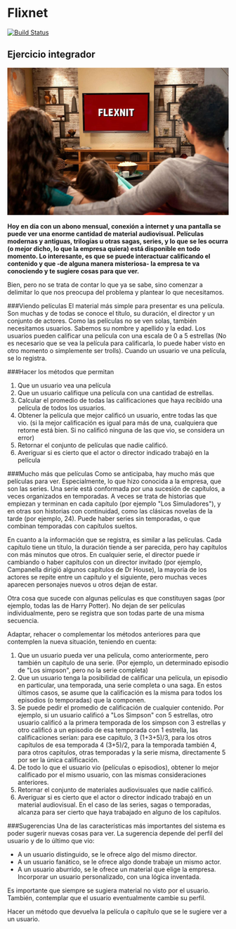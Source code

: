 # Flixnet
 
[![Build Status](https://travis-ci.org/wollok/ejercicioIntegradorFlixnet.svg?branch=master)](https://travis-ci.org/wollok/ejercicioIntegradorFlixnet)


## Ejercicio integrador 

![](flexnit.jpg)

**Hoy en día con un abono mensual, conexión a internet y una pantalla se puede ver una enorme cantidad de material audiovisual. Películas modernas y antiguas, trilogías u otras sagas, series, y lo que se les ocurra (o mejor dicho, lo que la empresa quiera) está disponible en todo momento. Lo interesante, es que se puede interactuar calificando el contenido y que -de alguna manera misteriosa- la empresa te va conociendo y te sugiere cosas para que ver.**
  
Bien, pero no se trata de contar lo que ya se sabe, sino comenzar a delimitar lo que nos preocupa del problema y plantear lo que necesitamos.


###Viendo películas
El material más simple para presentar es una película. Son muchas y de todas se conoce el título, su duración, el director y un conjunto de actores. 
Como las películas no se ven solas, también necesitamos usuarios. Sabemos su nombre y apellido y la edad. Los usuarios pueden calificar una película con una escala de 0 a 5 estrellas (No es necesario que se vea la película para calificarla, lo puede haber visto en otro momento o simplemente ser trolls). Cuando un usuario ve una película, se lo registra.


###Hacer los métodos que permitan
1. Que un usuario vea una película
2. Que un usuario califique una película con una cantidad de estrellas.
3. Calcular el promedio de todas las calificaciones que haya recibido una película de todos los usuarios.
4. Obtener la película que mejor calificó un usuario, entre todas las que vio. (si la mejor calificación es igual para más de una, cualquiera que retorne está bien. Si no calificó ninguna de las que vio, se considera un error)
5. Retornar el conjunto de películas que nadie calificó.
6. Averiguar si es cierto que el actor o director indicado trabajó en la película

###Mucho más que películas
Como se anticipaba, hay mucho más que películas para ver. Especialmente, lo que hizo conocida a la empresa, que son las series. 
Una serie está conformada por una sucesión de capítulos, a veces organizados en temporadas. A veces se trata de historias que empiezan y terminan en cada capítulo (por ejemplo "Los Simuladores"), y en otras son historias con continuidad, como las clásicas novelas de la tarde (por ejemplo, 24). Puede haber series sin temporadas, o que combinan temporadas con capítulos sueltos.

En cuanto a la información que se registra, es similar a las películas. Cada capítulo tiene un título, la duración tiende a ser parecida, pero hay capítulos con más minutos que otros. En cualquier serie, el director puede ir cambiando o haber capítulos con un director invitado (por ejemplo, Campanella dirigió algunos capítulos de Dr House), la mayoría de los actores se repite entre un capítulo y el siguiente, pero muchas veces aparecen personajes nuevos u otros dejan de estar. 

Otra cosa que sucede con algunas películas es que constituyen sagas (por ejemplo, todas las de Harry Potter). No dejan de ser películas individualmente, pero se registra que son todas parte de una misma secuencia.

Adaptar, rehacer o complementar los métodos anteriores para que contemplen la nueva situación, teniendo en cuenta:

1. Que un usuario pueda ver una película, como anteriormente, pero también un capítulo de una serie. (Por ejemplo, un determinado episodio de "Los simpson", pero no la serie completa) 
2. Que un usuario tenga la posibilidad de calificar una película, un episodio en particular, una temporada, una serie completa o una saga. En estos últimos casos, se asume que la calificación es la misma para todos los episodios (o temporadas) que la componen. 
3. Se puede pedir el promedio de calificación de cualquier contenido. Por ejemplo, si un usuario calificó a "Los Simpson" con 5 estrellas,  otro usuario calificó a la primera temporada de los simpson con 3 estrellas y otro calificó a un episodio de esa temporada con 1 estrella, las calificaciones serían: para ese capitulo, 3 (1+3+5)/3, para los otros capítulos de esa temporada 4 (3+5)/2, para la temporada también 4, para otros capitulos, otras temporadas y la serie misma, directamente 5 por ser la única calificación. 
4. De todo lo que el usuario vio (películas o episodios), obtener lo mejor calificado por el mismo usuario, con las mismas consideraciones anteriores. 
5. Retornar el conjunto de materiales audiovisuales que nadie calificó.
6. Averiguar si es cierto que el actor o director indicado trabajó en un material audiovisual. En el caso de las series, sagas o temporadas, alcanza para ser cierto que haya trabajado en alguno de los capítulos. 


###Sugerencias
Una de las características más importantes del sistema es poder sugerir nuevas cosas para ver. La sugerencia depende del perfil del usuario y de lo último que vio:
- A un usuario distinguido, se le ofrece algo del mismo director. 
- A un usuario fanático, se le ofrece algo donde trabaje un mismo actor.
- A un usuario aburrido, se le ofrece un material que elige la empresa.
Incorporar un usuario personalizado, con una lógica inventada. 

Es importante que siempre se sugiera material no visto por el usuario. También, contemplar que el usuario eventualmente cambie su perfil. 

Hacer un método que devuelva la película o capítulo que se le sugiere ver a un usuario.


